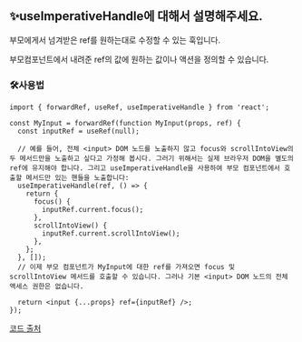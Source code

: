 ## ✨useImperativeHandle에 대해서 설명해주세요.

부모에게서 넘겨받은 ref를 원하는대로 수정할 수 있는 훅입니다.

부모컴포넌트에서 내려준 ref의 값에 원하는 값이나 액션을 정의할 수 있습니다.

### 🛠️사용법

```
import { forwardRef, useRef, useImperativeHandle } from 'react';

const MyInput = forwardRef(function MyInput(props, ref) {
  const inputRef = useRef(null);

  // 예를 들어, 전체 <input> DOM 노드를 노출하지 않고 focus와 scrollIntoView의 두 메서드만을 노출하고 싶다고 가정해 봅시다. 그러기 위해서는 실제 브라우저 DOM을 별도의 ref에 유지해야 합니다. 그리고 useImperativeHandle을 사용하여 부모 컴포넌트에서 호출할 메서드만 있는 핸들을 노출합니다:
  useImperativeHandle(ref, () => {
    return {
      focus() {
        inputRef.current.focus();
      },
      scrollIntoView() {
        inputRef.current.scrollIntoView();
      },
    };
  }, []);
  // 이제 부모 컴포넌트가 MyInput에 대한 ref를 가져오면 focus 및 scrollIntoView 메서드를 호출할 수 있습니다. 그러나 기본 <input> DOM 노드의 전체 액세스 권한은 없습니다.

  return <input {...props} ref={inputRef} />;
});
```

[코드 출처](https://react-ko.dev/reference/react/useLayoutEffect)
